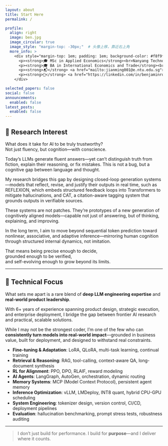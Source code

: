 ```yaml
---
layout: about
title: Start Here
permalink: /

profile:
  align: right
  image: ben.jpg
  image_circular: true
  image_style: "margin-top: -30px;"  # 头像上移，靠近右上角
  more_info: >
    <div style="margin-top: 1em; padding: 1em; background-color: #f8f9fa; border-radius: 10px; font-size: 16px; line-height: 1.6;">
      <p><strong>🎓 MSc in Applied Economics</strong><br>Nanyang Technological University</p>
      <p><strong>🎓 BA in International Economics and Trade</strong><br>Nankai University</p>
      <p><strong>📬</strong> <a href="mailto:jianming001@e.ntu.edu.sg">jianming001@e.ntu.edu.sg</a></p>
      <p><strong>🔗</strong> <a href="https://linkedin.com/in/benjaminrockefeller" target="_blank">LinkedIn</a></p>
    </div>

selected_papers: false
social: false
announcements:
  enabled: false
latest_posts:
  enabled: false
---
```

## 🔷 Research Interest

What does it take for AI to be truly trustworthy?  
Not just fluency, but cognition—with conscience.

Today’s LLMs generate fluent answers—yet can’t distinguish truth from fiction, explain their reasoning, or fix mistakes. This is not a bug, but a cognitive gap between language and thought.

My research bridges this gap by designing closed-loop generation systems—models that reflect, revise, and justify their outputs in real time, such as REFLEXION, which embeds structured feedback loops into Transformers to mitigate hallucinations, and CAT, a citation-aware tagging system that grounds outputs in verifiable sources.

These systems are not patches. They’re prototypes of a new generation of cognitively aligned models—capable not just of answering, but of thinking, explaining, and improving.

In the long term, I aim to move beyond sequential token prediction toward nonlinear, associative, and adaptive inference—mirroring human cognition through structured internal dynamics, not imitation.

That means being precise enough to decide,  
grounded enough to be verified,  
and self-evolving enough to grow beyond its limits.

---

## 🔷 Technical Focus

What sets me apart is a rare blend of **deep LLM engineering expertise** and **real-world product leadership**.

With 6+ years of experience spanning product design, strategic execution, and enterprise deployment, I bridge the gap between frontier AI research and practical, scalable solutions.

While I may not be the strongest coder, I’m one of the few who can **consistently turn models into real-world impact**—grounded in business value, built for deployment, and designed to withstand real constraints.

- **Fine-tuning & Adaptation**: LoRA, QLoRA, multi-task learning, continual training  
- **Retrieval & Reasoning**: RAG, tool-calling, context-aware QA, long-document synthesis  
- **RL for Alignment**: PPO, DPO, RLAIF, reward modeling  
- **AI Agents**: LangGraph, AutoGen, orchestration, dynamic routing  
- **Memory Systems**: MCP (Model Context Protocol), persistent agent memory  
- **Inference Optimization**: vLLM, LMDeploy, INT8 quant, hybrid CPU-GPU scheduling  
- **System Engineering**: tokenizer design, version control, CI/CD, deployment pipelines  
- **Evaluation**: hallucination benchmarking, prompt stress tests, robustness auditing  

---

> I don’t just build for performance. I build for **purpose**—and I deliver where it counts.
